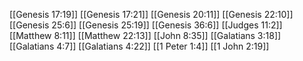 [[Genesis 17:19]]
[[Genesis 17:21]]
[[Genesis 20:11]]
[[Genesis 22:10]]
[[Genesis 25:6]]
[[Genesis 25:19]]
[[Genesis 36:6]]
[[Judges 11:2]]
[[Matthew 8:11]]
[[Matthew 22:13]]
[[John 8:35]]
[[Galatians 3:18]]
[[Galatians 4:7]]
[[Galatians 4:22]]
[[1 Peter 1:4]]
[[1 John 2:19]]
